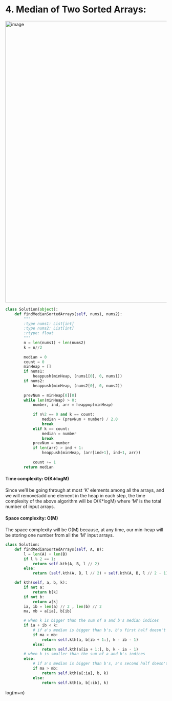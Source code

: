 # 4. Median of Two Sorted Arrays:

<img width="876" alt="image" src="https://user-images.githubusercontent.com/35987583/161925823-4b7ff03c-0bcf-4934-a56b-3144f6791500.png">


```python
class Solution(object):
    def findMedianSortedArrays(self, nums1, nums2):
        """
        :type nums1: List[int]
        :type nums2: List[int]
        :rtype: float
        """ 
        n = len(nums1) + len(nums2)    
        k = n//2 
        
        median = 0
        count = 0
        minHeap = []
        if nums1:
            heappush(minHeap, (nums1[0], 0, nums1))
        if nums2:
            heappush(minHeap, (nums2[0], 0, nums2))
        
        prevNum = minHeap[0][0]
        while len(minHeap) > 0:
            number, ind, arr = heappop(minHeap)
            
            if n%2 == 0 and k == count:
                median = (prevNum + number) / 2.0
                break
            elif k == count:
                median = number
                break
            prevNum = number
            if len(arr) > ind + 1:
                heappush(minHeap, (arr[ind+1], ind+1, arr))
            
            count += 1
        return median
```


#### Time complexity: O(K∗logM)
Since we’ll be going through at most ‘K’ elements among all the arrays, and we will remove/add one element in the heap in each step, the time complexity of the above algorithm will be O(K*logM) where ‘M’ is the total number of input arrays.

#### Space complexity: O(M)
The space complexity will be O(M) because, at any time, our min-heap will be storing one number from all the ‘M’ input arrays.


```python
class Solution:
    def findMedianSortedArrays(self, A, B):
        l = len(A) + len(B)
        if l % 2 == 1:
            return self.kth(A, B, l // 2)
        else:
            return (self.kth(A, B, l // 2) + self.kth(A, B, l // 2 - 1)) / 2.   

    def kth(self, a, b, k):
        if not a:
            return b[k]
        if not b:
            return a[k]
        ia, ib = len(a) // 2 , len(b) // 2
        ma, mb = a[ia], b[ib]

        # when k is bigger than the sum of a and b's median indices 
        if ia + ib < k:
            # if a's median is bigger than b's, b's first half doesn't include k
            if ma > mb:
                return self.kth(a, b[ib + 1:], k - ib - 1)
            else:
                return self.kth(a[ia + 1:], b, k - ia - 1)
        # when k is smaller than the sum of a and b's indices
        else:
            # if a's median is bigger than b's, a's second half doesn't include k
            if ma > mb:
                return self.kth(a[:ia], b, k)
            else:
                return self.kth(a, b[:ib], k)
```

log(m+n)
